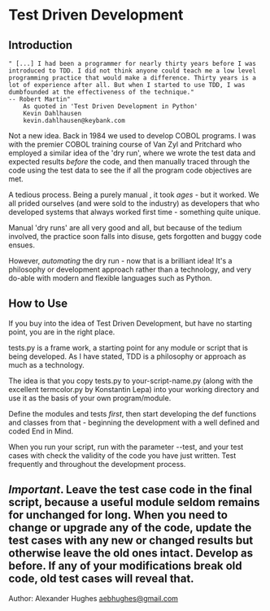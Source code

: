 Test Driven Development
=======================

Introduction
------------
    " [...] I had been a programmer for nearly thirty years before I was 
    introduced to TDD. I did not think anyone could teach me a low level 
    programming practice that would make a difference. Thirty years is a 
    lot of experience after all. But when I started to use TDD, I was 
    dumbfounded at the effectiveness of the technique."
    -- Robert Martin"
        As quoted in 'Test Driven Development in Python'
        Kevin Dahlhausen
        kevin.dahlhausen@keybank.com

Not a new idea.  Back in 1984 we used to develop COBOL programs. I was with the
premier COBOL training course of Van Zyl and Pritchard who employed a similar
idea of the 'dry run', where we wrote the test data and expected results
*before* the code, and then manually traced through the code using the test
data to see the if all the program code objectives are met.

A tedious process. Being a purely manual , it took *ages* - but it worked.  We
all prided ourselves (and were sold to the industry) as developers that who
developed systems that always worked first time - something quite unique.

Manual 'dry runs' are all very good and all, but because of the tedium 
involved, the practice soon falls into disuse,  gets forgotten and buggy 
code ensues.

However, *automating* the dry run - now that is a brilliant idea! It's a
philosophy or development approach rather than a technology, and very
do-able with modern and flexible languages such as Python.

How to Use
----------
If you buy into the idea of Test Driven Development, but have no starting
point, you are in the right place.

tests.py is a frame work, a starting point for any module or script that
is being developed.  As I have stated, TDD is a philosophy or approach as
much as a technology.

The idea is that you copy tests.py to your-script-name.py (along with the
excellent termcolor.py by Konstantin Lepa) into your working directory and
use it as the basis of your own program/module.

Define the modules and tests *first*, then start developing the def
functions and classes from that - beginning the development with a well
defined and coded End in Mind.

When you run your script, run with the parameter --test, and your test
cases with check the validity of the code you have just written. Test
frequently and throughout the development process.

*Important*.  Leave the test case code in the final script, because a
useful module seldom remains for unchanged for long.  When you need to
change or upgrade any of the code, update the test cases with any new
or changed results but otherwise leave the old ones intact.  Develop as
before.  If any of your modifications break old code, old test cases will
reveal that.
----------------------------------------------
Author: Alexander Hughes <aebhughes@gmail.com>
